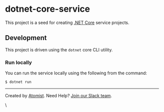 # dotnet-core-service

This project is a seed for creating [.NET Core][dotnet] service projects.

[dotnet]: https://github.com/dotnet/core (.NET Core)

## Development

This project is driven using the `dotnet` core CLI utility.

### Run locally

You can run the service locally using the following from the command:

```
$ dotnet run
```

---

Created by [Atomist][atomist].
Need Help?  [Join our Slack team][slack].


[atomist]: https://www.atomist.com/ (Atomist - How Teams Deliver Software)
[slack]: https://join.atomist.com/ (Atomist Community Slack Workspace)










\












